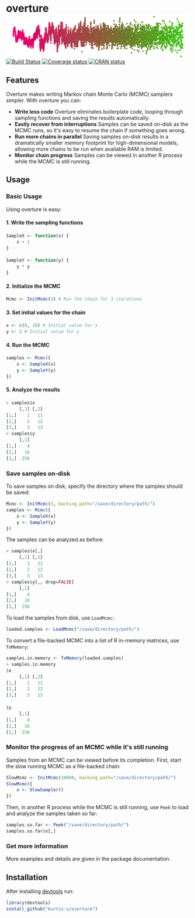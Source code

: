 # overture <img src="traceplot.png" align="right" height="120" />
[![Build Status](https://travis-ci.org/kurtis-s/overture.svg?branch=master)](https://travis-ci.org/kurtis-s/overture)
[![Coverage status](https://codecov.io/gh/kurtis-s/overture/branch/master/graph/badge.svg)](https://codecov.io/github/kurtis-s/overture?branch=master)
[![CRAN status](https://www.r-pkg.org/badges/version/overture)](https://cran.r-project.org/package=overture)

## Features
Overture makes writing Markov chain Monte Carlo (MCMC) samplers simpler.  With overture you can:

* **Write less code** Overture eliminates boilerplate code, looping through sampling functions and saving the results automatically.
* **Easily recover from interruptions** Samples can be saved on-disk as the MCMC runs, so it's easy to resume the chain if something goes wrong.
* **Run more chains in parallel** Saving samples on-disk results in a dramatically smaller memory footprint for high-dimensional models, allowing more chains to be run when available RAM is limited.
* **Monitor chain progress** Samples can be viewed in another R process while the MCMC is still running.

## Usage
### Basic Usage
Using overture is easy:

#### 1. Write the sampling functions
```r
SampleX <- function(x) {
    x + 1
}

SampleY <- function(y) {
    y * y
}
```
#### 2.  Initialize the MCMC
```r
Mcmc <- InitMcmc(3) # Run the chain for 3 iterations
```
#### 3.  Set initial values for the chain
```r
x <- c(0, 10) # Initial value for x
y <- 2 # Initial value for y
```
#### 4.  Run the MCMC
```r
samples <- Mcmc({
    x <- SampleX(x)
    y <- SampleY(y)
})
```
#### 5.  Analyze the results
```r
> samples$x
     [,1] [,2]
[1,]    1   11
[2,]    2   12
[3,]    3   13
> samples$y
     [,1]
[1,]    4
[2,]   16
[3,]  256
```
### Save samples on-disk
To save samples on disk, specify the directory where the samples should be saved:
```r
Mcmc <- InitMcmc(3, backing.path="/save/directory/path/")
samples <- Mcmc({
    x <- SampleX(x)
    y <- SampleY(y)
})
```
The samples can be analyzed as before:
```r
> samples$x[,]
     [,1] [,2]
[1,]    1   11
[2,]    2   12
[3,]    3   13
> samples$y[,, drop=FALSE]
     [,1]
[1,]    4
[2,]   16
[3,]  256
```

To load the samples from disk, use `LoadMcmc`:
```r
loaded.samples <- LoadMcmc("/save/directory/path/")
```

To convert a file-backed MCMC into a list of R in-memory matrices, use `ToMemory`:
```r
samples.in.memory <- ToMemory(loaded.samples)
> samples.in.memory
$x
     [,1] [,2]
[1,]    1   11
[2,]    2   12
[3,]    3   13

$y
     [,1]
[1,]    4
[2,]   16
[3,]  256
```

### Monitor the progress of an MCMC while it's still running
Samples from an MCMC can be viewed before its completion.  First, start the slow running MCMC as a file-backed chain:
```r
SlowMcmc <- InitMcmc(10000, backing.path="/save/directory/path/")
SlowMcmc({
    x <- SlowSampler()
})
```

Then, in another R process while the MCMC is still running, use `Peek` to load and analyze the samples taken so far:
```r
samples.so.far <- Peek("/save/directory/path/")
samples.so.far$x[,]
```

### Get more information
More examples and details are given in the package documentation.

## Installation
After installing [devtools](https://github.com/r-lib/devtools) run:
```r
library(devtools)
install_github("kurtis-s/overture")
```
